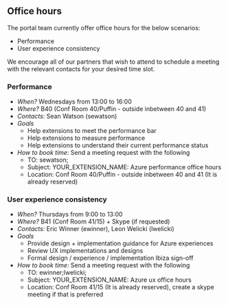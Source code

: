 <a name="office-hours"></a>
## Office hours

The portal team currently offer office hours for the below scenarios:

- Performance
- User experience consistency

We encourage all of our partners that wish to attend to schedule a meeting with the relevant contacts for your desired time slot.

<a name="office-hours-performance"></a>
### Performance

- *When?*  Wednesdays from 13:00 to 16:00
- *Where?* B40 (Conf Room 40/Puffin - outside inbetween 40 and 41)
- *Contacts:* Sean Watson (sewatson)
- *Goals*
    - Help extensions to meet the performance bar
    - Help extensions to measure performance 
    - Help extensions to understand their current performance status
- *How to book time*: Send a meeting request with the following
    - TO: sewatson;
    - Subject: YOUR_EXTENSION_NAME: Azure performance office hours
    - Location: Conf Room 40/Puffin - outside inbetween 40 and 41 (It is already reserved)


<a name="office-hours-user-experience-consistency"></a>
### User experience consistency

- *When?*  Thursdays from 9:00 to 13:00
- *Where?* B41 (Conf Room 41/15) + Skype (if requested)
- *Contacts:* Eric Winner (ewinner), Leon Welicki (lwelicki)
- *Goals*
    - Provide design + implementation guidance for Azure experiences
    - Review UX implementations and designs 
    - Formal design / experience / implementation Ibiza sign-off
- *How to book time*: Send a meeting request with the following
    - TO: ewinner;lwelicki;
    - Subject: YOUR_EXTENSION_NAME: Azure ux office hours
    - Location: Conf Room 41/15 (It is already reserved), create a skype meeting if that is preferred
